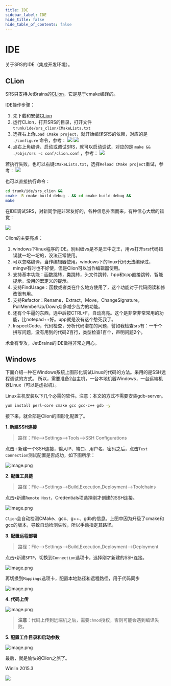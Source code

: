 ```yaml
---
title: IDE
sidebar_label: IDE
hide_title: false
hide_table_of_contents: false
---
```


# IDE

关于SRS的IDE（集成开发环境）。

## CLion

SRS只支持JetBrains的[CLion](http://www.jetbrains.com/clion/)，它是基于cmake编译的。

IDE操作步骤：

1. 先下载和安装[CLion](http://www.jetbrains.com/clion/)
1. 运行CLion，打开SRS的目录，打开文件 `trunk/ide/srs_clion/CMakeLists.txt`
2. 选择右上角`Load CMake project`，就开始编译SRS的依赖，对应的是 `./configure` 命令，参考： ![](/img/doc-integration-ide-001.png) ![](/img/doc-integration-ide-003.png)
3. 点右上角编译、启动或调试SRS，就可以启动调试，对应的是 `make && ./objs/srs -c conf/clion.conf` ，参考： ![](/img/doc-integration-ide-004.png)

若执行失败，也可以右键`CMakeLists.txt`，选择`Reload CMake project`重试，参考： ![](/img/doc-integration-ide-002.png)

也可以直接执行命令：

```bash
cd trunk/ide/srs_clion &&
cmake -B cmake-build-debug . && cd cmake-build-debug && 
make
```

在IDE调试SRS，对新同学是非常友好的，各种信息扑面而来，有种信心大增的错觉：

![](/img/doc-integration-ide-005.png)

Clion的主要亮点：

1. windows下linux程序的IDE。别纠缠vs是不是王中之王，用vs打开srs代码错误就一坨一坨的，没法正常使用。
2. 可以忽略编译，当作编辑器使用。windows下的linux代码无法编译过，mingw有时也不好使，但是Clion可以当作编辑器使用。
3. 支持基本功能：函数跳转，类跳转，头文件跳转，hpp和cpp直接跳转，智能提示，没用的宏定义的提示。
4. 支持FindUsage：函数或者类在什么地方使用了，这个功能对于代码阅读和修改很有用。
5. 支持Refactor：Rename，Extract，Move，ChangeSignature，PullMemberUp/Down众多减少苦力的功能。
6. 还有个牛逼的东西，选中后按CTRL+F，自动高亮。这个是非常非常常用的功能，比notepad++好。upp就是没有这个愁死我了。
7. InspectCode，代码检查，分析代码潜在的问题，譬如我检查srs有：一千个拼写问题，没有用到的代码2百行，类型检查1百个，声明问题2个。

术业有专攻，JetBrains的IDE做得非常之用心。

## Windows

下面介绍一种在Windows系统上图形化调试Linux的代码的方法。采用的是SSH远程调试的方式。 所以，需要准备2台主机，一台本地机器Windows，一台远端机器Linux（可以是虚拟机）。

Linux主机安装以下几个必需的软件。注意：本文的方式不需要安装gdb-server。

```bash
yum install perl-core cmake gcc gcc-c++ gdb -y
```

接下来，就全部是Clion的图形化配置了。

**1. 新建SSH连接**

> 路径：File-->Settings-->Tools-->SSH Configurations

点击`＋`新建一个SSH连接，输入IP、端口、用户名、密码之后，点击`Test Connection`测试配置是否成功，如下图所示：

![image.png](/img/doc-integration-ide-006.png)

**2. 配置工具链**

> 路径：File-->Settings-->Build,Execution,Deployment-->Toolchains

点击`+`新建`Remote Host`，Credentials项选择刚才创建的SSH连接。

![image.png](/img/doc-integration-ide-007.png)

`Clion`会自动检测CMake、gcc、g++、gdb的信息。上图中因为升级了cmake和gcc的版本，导致自动检测失败，所以手动指定其路径。

**3. 配置远程部署**

> 路径：File-->Settings-->Build,Execution,Deployment-->Deployment

点击`+`新建`SFTP`，切换到`Connection`选项卡，选择刚才新建的SSH连接。

![image.png](/img/doc-integration-ide-008.png)

再切换到`Mappings`选项卡，配置本地路径和远程路径，用于代码同步

![image.png](/img/doc-integration-ide-009.png)

**4. 代码上传**

![image.png](/img/doc-integration-ide-010.png)

> **注意**：代码上传到远端机之后，需要`chmod`授权，否则可能会遇到编译失败。

**5. 配置工作目录和启动参数**

![image.png](/img/doc-integration-ide-011.png)

最后，就是愉快的Clion之旅了。

Winlin 2015.3

![](https://ossrs.net/gif/v1/sls.gif?site=ossrs.io&path=/lts/doc/zh/v5/ide)


